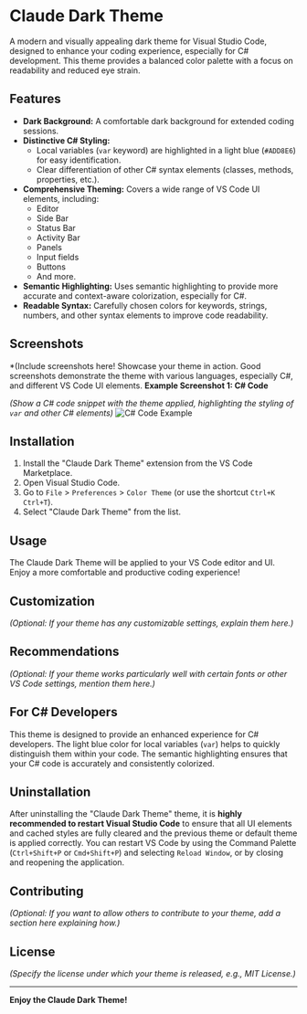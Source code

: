 # Claude Dark Theme

A modern and visually appealing dark theme for Visual Studio Code, designed to enhance your coding experience, especially for C# development. This theme provides a balanced color palette with a focus on readability and reduced eye strain.

## Features

* **Dark Background:** A comfortable dark background for extended coding sessions.
* **Distinctive C# Styling:**
    * Local variables (`var` keyword) are highlighted in a light blue (`#ADD8E6`) for easy identification.
    * Clear differentiation of other C# syntax elements (classes, methods, properties, etc.).
* **Comprehensive Theming:** Covers a wide range of VS Code UI elements, including:
    * Editor
    * Side Bar
    * Status Bar
    * Activity Bar
    * Panels
    * Input fields
    * Buttons
    * And more.
* **Semantic Highlighting:** Uses semantic highlighting to provide more accurate and context-aware colorization, especially for C#.
* **Readable Syntax:** Carefully chosen colors for keywords, strings, numbers, and other syntax elements to improve code readability.

## Screenshots

*(Include screenshots here!  Showcase your theme in action.  Good screenshots demonstrate the theme with various languages, especially C#, and different VS Code UI elements. 
**Example Screenshot 1: C# Code**

*(Show a C# code snippet with the theme applied, highlighting the styling of `var` and other C# elements)*
![C# Code Example](https://raw.githubusercontent.com/kobyko/main/Screenshot.png)



## Installation

1.  Install the "Claude Dark Theme" extension from the VS Code Marketplace.
2.  Open Visual Studio Code.
3.  Go to `File` > `Preferences` > `Color Theme` (or use the shortcut `Ctrl+K Ctrl+T`).
4.  Select "Claude Dark Theme" from the list.

## Usage

The Claude Dark Theme will be applied to your VS Code editor and UI.  Enjoy a more comfortable and productive coding experience!

## Customization

*(Optional:  If your theme has any customizable settings, explain them here.)*

## Recommendations

*(Optional:  If your theme works particularly well with certain fonts or other VS Code settings, mention them here.)*

## For C# Developers

This theme is designed to provide an enhanced experience for C# developers.  The light blue color for local variables (`var`) helps to quickly distinguish them within your code.  The semantic highlighting ensures that your C# code is accurately and consistently colorized.

## Uninstallation

After uninstalling the "Claude Dark Theme" theme, it is **highly recommended to restart Visual Studio Code** to ensure that all UI elements and cached styles are fully cleared and the previous theme or default theme is applied correctly. You can restart VS Code by using the Command Palette (`Ctrl+Shift+P` or `Cmd+Shift+P`) and selecting `Reload Window`, or by closing and reopening the application.

## Contributing

*(Optional:  If you want to allow others to contribute to your theme, add a section here explaining how.)*

## License

*(Specify the license under which your theme is released, e.g., MIT License.)*

---

**Enjoy the Claude Dark Theme!**
